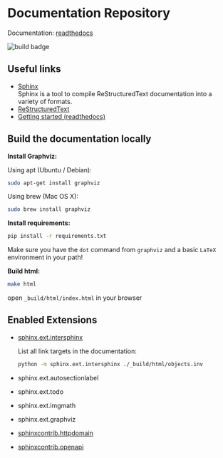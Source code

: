 # Documentation Repository

Documentation: [readthedocs](http://mico-docs.readthedocs.io)

![build badge](https://readthedocs.org/projects/mico-docs/badge/?version=latest)

## Useful links

* [Sphinx](http://www.sphinx-doc.org/en/master/)  
   Sphinx is a tool to compile ReStructuredText documentation into a variety of formats.
* [ReStructuredText](http://www.sphinx-doc.org/en/master/usage/restructuredtext/basics.html)
* [Getting started (readthedocs)](https://docs.readthedocs.io/en/latest/intro/getting-started-with-sphinx.html#using-markdown-with-sphinx)

## Build the documentation locally

**Install Graphviz:**

Using apt (Ubuntu / Debian):

```bash
sudo apt-get install graphviz
```

Using brew (Mac OS X):

```bash
sudo brew install graphviz
```

**Install requirements:**

```bash
pip install -r requirements.txt
```

Make sure you have the `dot` command from `graphviz` and a basic `LaTeX` environment in your path!

**Build html:**

```bash
make html
```

open `_build/html/index.html` in your browser

## Enabled Extensions

* [sphinx.ext.intersphinx](http://www.sphinx-doc.org/en/master/usage/extensions/intersphinx.html)

   List all link targets in the documentation:
   ```bash
   python -m sphinx.ext.intersphinx ./_build/html/objects.inv
   ```

* sphinx.ext.autosectionlabel
* sphinx.ext.todo
* sphinx.ext.imgmath
* sphinx.ext.graphviz
* [sphinxcontrib.httpdomain](https://sphinxcontrib-httpdomain.readthedocs.io/en/stable/)
* [sphinxcontrib.openapi](https://sphinxcontrib-openapi.readthedocs.io)
